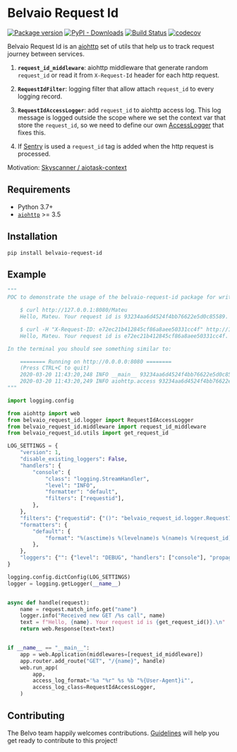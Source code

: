 # Belvaio Request Id

[![Package version](https://img.shields.io/pypi/v/belvaio-request-id)](https://pypi.org/project/belvaio-request-id/)
[![PyPI - Downloads](https://img.shields.io/pypi/dm/belvaio-request-id)](https://pypistats.org/packages/belvaio-request-id)
[![Build Status](https://travis-ci.com/belvo-finance/belvaio-request-id.svg?branch=master)](https://travis-ci.com/belvo-finance/belvaio-request-id)
[![codecov](https://codecov.io/gh/belvo-finance/belvaio-request-id/branch/master/graph/badge.svg)](https://codecov.io/gh/belvo-finance/belvaio-request-id)

Belvaio Request Id is an [aiohttp][aiohttp] set of utils that help us to track request journey between services.

1. **`request_id_middleware`**: aiohttp middleware that generate random `request_id` or read it from `X-Request-Id` header for each http request.

2. **`RequestIdFilter`**: logging filter that allow attach `request_id` to every logging record.

3. **`RequestIdAccessLogger`**: add `request_id` to aiohttp access log. This log message is logged outside the scope where we set the context var that store the `request_id`, so we need to define our own [AccessLogger][access-logs] that fixes this.

4. If [Sentry][sentry-aiohttp] is used  a `request_id` tag is added when the http request is processed.

Motivation: [Skyscanner / aiotask-context][motivation]

## Requirements

- Python 3.7+
- [`aiohttp`][aiohttp] >= 3.5

## Installation

```shell
pip install belvaio-request-id
```

## Example

```python
"""
POC to demonstrate the usage of the belvaio-request-id package for writing the request_id from aiohttp into every log call. If you run this script, you can try to query with curl or the browser:

    $ curl http://127.0.0.1:8080/Mateu
    Hello, Mateu. Your request id is 93234aa6d4524f4bb76622e5d0c85589.

    $ curl -H "X-Request-ID: e72ec21b412845cf86a8aee50331cc4f" http://127.0.0.1:8080/Mateu
    Hello, Mateu. Your request id is e72ec21b412845cf86a8aee50331cc4f.

In the terminal you should see something similar to:

    ======== Running on http://0.0.0.0:8080 ========
    (Press CTRL+C to quit)
    2020-03-20 11:43:20,248 INFO __main__ 93234aa6d4524f4bb76622e5d0c85589 | Received new GET /Mateu call
    2020-03-20 11:43:20,249 INFO aiohttp.access 93234aa6d4524f4bb76622e5d0c85589 | 127.0.0.1 "GET /Mateu HTTP/1.1" 200 266 "curl/7.64.1"
"""

import logging.config

from aiohttp import web
from belvaio_request_id.logger import RequestIdAccessLogger
from belvaio_request_id.middleware import request_id_middleware
from belvaio_request_id.utils import get_request_id

LOG_SETTINGS = {
    "version": 1,
    "disable_existing_loggers": False,
    "handlers": {
        "console": {
            "class": "logging.StreamHandler",
            "level": "INFO",
            "formatter": "default",
            "filters": ["requestid"],
        },
    },
    "filters": {"requestid": {"()": "belvaio_request_id.logger.RequestIdFilter",},},
    "formatters": {
        "default": {
            "format": "%(asctime)s %(levelname)s %(name)s %(request_id)s | %(message)s",
        },
    },
    "loggers": {"": {"level": "DEBUG", "handlers": ["console"], "propagate": True},},
}

logging.config.dictConfig(LOG_SETTINGS)
logger = logging.getLogger(__name__)


async def handle(request):
    name = request.match_info.get("name")
    logger.info("Received new GET /%s call", name)
    text = f"Hello, {name}. Your request id is {get_request_id()}.\n"
    return web.Response(text=text)


if __name__ == "__main__":
    app = web.Application(middlewares=[request_id_middleware])
    app.router.add_route("GET", "/{name}", handle)
    web.run_app(
        app,
        access_log_format='%a "%r" %s %b "%{User-Agent}i"',
        access_log_class=RequestIdAccessLogger,
    )

```

## Contributing

The Belvo team happily welcomes contributions. [Guidelines][guidelines] will help you get ready to contribute to this project!

[aiohttp]: https://docs.aiohttp.org/en/stable/index.html
[guidelines]: https://github.com/belvo-finance/belvaio-request-id/blob/master/CONTRIBUTING.md
[access-logs]: https://docs.aiohttp.org/en/stable/logging.html#access-logs
[sentry-aiohttp]: https://docs.sentry.io/platforms/python/aiohttp/
[motivation]: https://github.com/Skyscanner/aiotask-context
